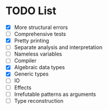 # TODO List 

- [x] More structural errors
- [ ] Comprehensive tests
- [x] Pretty printing
- [ ] Separate analysis and interpretation
- [ ] Nameless variables
- [ ] Compiler
- [x] Algebraic data types
- [x] Generic types 
- [ ] IO
- [ ] Effects
- [ ] Irrefutable patterns as arguments
- [ ] Type reconstruction